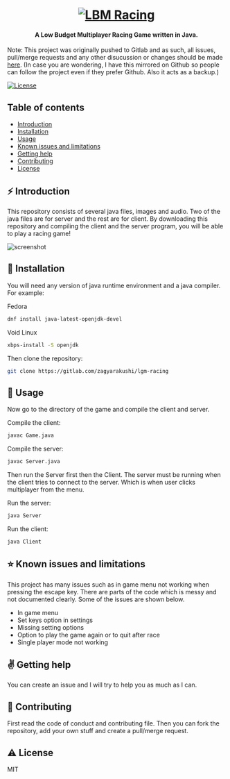 <h1 align="center">
  <br>
  <a href="https://gitlab.com/zagyarakushi/lbm-racing"><img src="https://gitlab.com/zagyarakushi/lbm-racing/-/raw/main/src/images/kartGreen/kartGreen3.png" alt="LBM Racing"></a>
</h1>

<h4 align="center">A Low Budget Multiplayer Racing Game written in Java.</h4>

Note: This project was originally pushed to Gitlab and as such, all issues, pull/merge requests and any other disucussion or changes should be made [here](https://gitlab.com/zagyarakushi/lbm-racing). (In case you are wondering, I have this mirrored on Github so people can follow the project even if they prefer Github. Also it acts as a backup.)

[![License](https://img.shields.io/badge/License-MIT-lightgray.svg?style=flat-square)]()


Table of contents
-----------------

* [Introduction](#introduction)
* [Installation](#installation)
* [Usage](#usage)
* [Known issues and limitations](#known-issues-and-limitations)
* [Getting help](#getting-help)
* [Contributing](#contributing)
* [License](#license)


⚡ Introduction
------------

This repository consists of several java files, images and audio. Two of the java files are for server and the rest are for client. By downloading this repository and compiling the client and the server program, you will be able to play a racing game!

![screenshot](https://gitlab.com/zagyarakushi/lbm-racing)


📖 Installation
------------

You will need any version of java runtime environment and a java compiler. For example:

Fedora
```bash
dnf install java-latest-openjdk-devel
```

Void Linux
```bash
xbps-install -S openjdk
```

Then clone the repository:
```bash
git clone https://gitlab.com/zagyarakushi/lgm-racing
```


📝 Usage
-----

Now go to the directory of the game and compile the client and server.

Compile the client:
```bash
javac Game.java
```

Compile the server:
```bash
javac Server.java
```

Then run the Server first then the Client. The server must be running when the client tries to connect to the server. Which is when user clicks multiplayer from the menu.

Run the server:
```bash
java Server
```

Run the client:
```bash
java Client
```

⭐ Known issues and limitations
----------------------------

This project has many issues such as in game menu not working when pressing the escape key. There are parts of the code which is messy and not documented clearly. Some of the issues are shown below.

* In game menu
* Set keys option in settings
* Missing setting options
* Option to play the game again or to quit after race
* Single player mode not working

✌️ Getting help
------------

You can create an issue and I will try to help you as much as I can.


🔔 Contributing
------------

First read the code of conduct and contributing file. Then you can fork the repository, add your own stuff and create a pull/merge request.


⚠ License
-------

MIT
